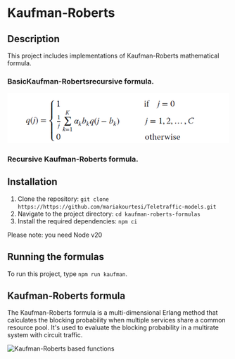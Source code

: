 # Kaufman-Roberts

## Description
This project includes implementations of Kaufman-Roberts mathematical formula.

### BasicKaufman-Robertsrecursive formula.

![Kaufman-Roberts Formula](../images/kaufman.png)

### Recursive Kaufman-Roberts formula.

## Installation
1. Clone the repository: `git clone https://https://github.com/mariakourtesi/Teletraffic-models.git`
2. Navigate to the project directory: `cd kaufman-roberts-formulas`
3. Install the required dependencies: `npm ci`

Please note: you need Node v20

## Running the formulas
To run this project, type `npm run kaufman`. 

## Kaufman-Roberts formula
The Kaufman-Roberts formula is a multi-dimensional Erlang method that calculates the blocking probability when multiple services share a common resource pool. It's used to evaluate the blocking probability in a multirate system with circuit traffic.
 
 ![Kaufman-Roberts based functions](https://www.ibm.com/docs/en/tnpm/1.4.4?topic=functions-kaufman-roberts-based)